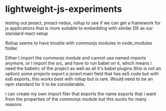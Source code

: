 # lightweight-js-experiments
testing out preact, preact-redux, rollup to see if we can get a framework for js applications that is more suitable to embedding with similar DX as our standard react setup

Rollup seems to have trouble with commonjs modules in node_modules folder.

Either I import the commonjs module and cannot use named imports anymore,
or I import the src, and have to run babel on it, which means i need the babelrc of the project as well as all it's babel plugins (this is not an option)
some projects export a jsnext:main field that has es5 code but with es6 exports, this works best with rollup but is rare. Would need to be an npm standard for it to be considerable.

I can create my own import filer that exports the name exports that i want from the properties of the commonjs module
but this sucks for many reasons
